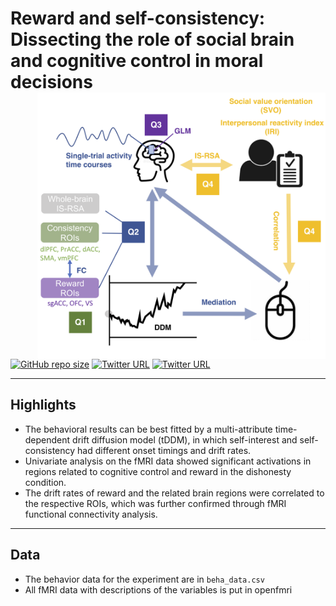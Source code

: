 # Reward and self-consistency: Dissecting the role of social brain and cognitive control in moral decisions <img src="https://github.com/andlab-um/RDdishonesty/blob/main/demo.png" align="right" width="461px">

[![GitHub repo size](https://img.shields.io/github/repo-size/andlab-um/IMQ?color=brightgreend&logo=github)](https://github.com/andlab-um/IMQ)
[![Twitter URL](https://img.shields.io/twitter/url?label=%40ANDlab3&style=social&url=https%3A%2F%2Ftwitter.com%ANDlab3)](https://twitter.com/ANDlab3)
[![Twitter URL](https://img.shields.io/twitter/url?label=%40xuxinyi_julia&style=social&url=https%3A%2F%2Ftwitter.com%2Fxuxinyi_julia)](https://twitter.com/xuxinyi_julia)


___

## Highlights
- The behavioral results can be best fitted by a multi-attribute time-dependent drift diffusion model (tDDM), in which self-interest and self-consistency had different onset timings and drift rates.
- Univariate analysis on the fMRI data showed significant activations in regions related to cognitive control and reward in the dishonesty condition.
- The drift rates of reward and the related brain regions were correlated to the respective ROIs, which was further confirmed through fMRI functional connectivity analysis.

___

## Data

- The behavior data for the experiment are in `beha_data.csv`
- All fMRI data with descriptions of the variables is put in openfmri

